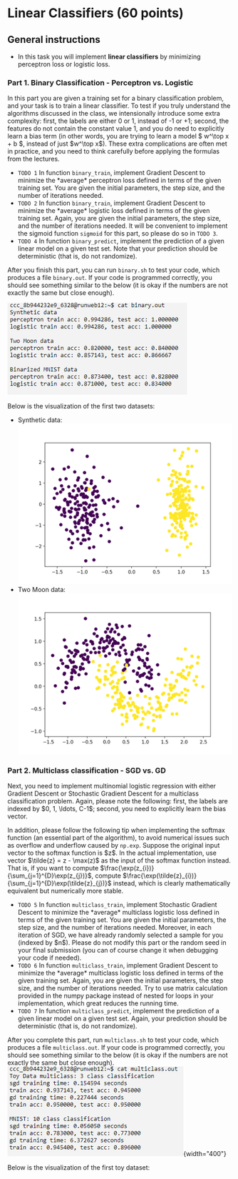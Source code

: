 Linear Classifiers (60 points)
===================================================================

General instructions
----------------------------------------------------

-   In this task you will implement **linear classifiers** by minimizing
    perceptron loss or logistic loss.

### Part 1. Binary Classification - Perceptron vs. Logistic

In this part you are given a training set for a binary classification
problem, and your task is to train a linear classifier. To test if you
truly understand the algorithms discussed in the class, we intensionally
introduce some extra complexity: first, the labels are either 0 or 1,
instead of -1 or +1; second, the features do not contain the constant
value 1, and you do need to explicitly learn a bias term (in other
words, you are trying to learn a model \$ w\^\\top x + b \$, instead of
just \$w\^\\top x\$). These extra complications are often met in
practice, and you need to think carefully before applying the formulas
from the lectures.

-   `TODO 1` In function `binary_train`, implement Gradient Descent to
    minimize the \*average\* perceptron loss defined in terms of the
    given training set. You are given the initial parameters, the step
    size, and the number of iterations needed.
-   `TODO 2` In function `binary_train`, implement Gradient Descent to
    minimize the \*average\* logistic loss defined in terms of the given
    training set. Again, you are given the initial parameters, the step
    size, and the number of iterations needed. It will be convenient to
    implement the sigmoid function `sigmoid` for this part, so please do
    so in `TODO 3`.
-   `TODO 4` In function `binary_predict`, implement the prediction of a
    given linear model on a given test set. Note that your prediction
    should be deterministic (that is, do not randomize).

After you finish this part, you can run `binary.sh` to test your code,
which produces a file `binary.out`. If your code is programmed
correctly, you should see something similar to the below (it is okay if
the numbers are not exactly the same but close enough).

![](binary.png)

Below is the visualization of the first two datasets:

-   Synthetic data: ![](Synthetic_data.png)
-   Two Moon data: ![](Two_Moon_data.png)

### Part 2. Multiclass classification - SGD vs. GD

Next, you need to implement multinomial logistic regression with either
Gradient Descent or Stochastic Gradient Descent for a multiclass
classification problem. Again, please note the following: first, the
labels are indexed by \$0, 1, \\ldots, C-1\$; second, you need to
explicitly learn the bias vector.

In addition, please follow the following tip when implementing the
softmax function (an essential part of the algorithm), to avoid
numerical issues such as overflow and underflow caused by `np.exp`.
Suppose the original input vector to the softmax function is \$z\$. In
the actual implementation, use vector \$\\tilde{z} = z - \\max(z)\$ as
the input of the softmax function instead. That is, if you want to
compute \$\\frac{\\exp(z\_{i})}{\\sum\_{j=1}\^{D}\\exp(z\_{j})}\$,
compute
\$\\frac{\\exp(\\tilde{z}\_{i})}{\\sum\_{j=1}\^{D}\\exp(\\tilde{z}\_{j})}\$
instead, which is clearly mathematically equivalent but numerically more
stable.

-   `TODO 5` In function `multiclass_train`, implement Stochastic
    Gradient Descent to minimize the \*average\* multiclass logistic
    loss defined in terms of the given training set. You are given the
    initial parameters, the step size, and the number of iterations
    needed. Moreover, in each iteration of SGD, we have already randomly
    selected a sample for you (indexed by \$n\$). Please do not modify
    this part or the random seed in your final submission (you can of
    course change it when debugging your code if needed).
-   `TODO 6` In function `multiclass_train`, implement Gradient Descent
    to minimize the \*average\* multiclass logistic loss defined in
    terms of the given training set. Again, you are given the initial
    parameters, the step size, and the number of iterations needed. Try
    to use matrix calculation provided in the numpy package instead of
    nested for loops in your implementation, which great reduces the
    running time.
-   `TODO 7` In function `multiclass_predict`, implement the prediction
    of a given linear model on a given test set. Again, your prediction
    should be deterministic (that is, do not randomize).

After you complete this part, run `multiclass.sh` to test your code,
which produces a file `multiclass.out`. If your code is programmed
correctly, you should see something similar to the below (it is okay if
the numbers are not exactly the same but close enough).
![](multiclass.png){width="400"}

Below is the visualization of the first toy dataset:
